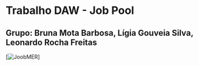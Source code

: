 # Trabalho DAW - Job Pool
## Grupo: Bruna Mota Barbosa, Lígia Gouveia Silva, Leonardo Rocha Freitas


[![JoobMER][MER-image]]



[MER-image]: https://github.com/brunamota/trabalhoDAW/blob/main/resource/JobPool.png



